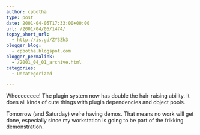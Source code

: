 ```yaml
---
author: cpbotha
type: post
date: 2001-04-05T17:33:00+00:00
url: /2001/04/05/1474/
topsy_short_url:
  - http://is.gd/ZY3Zh3
blogger_blog:
  - cpbotha.blogspot.com
blogger_permalink:
  - /2001_04_01_archive.html
categories:
  - Uncategorized

---
```

Wheeeeeeee! The plugin system now has double the hair-raising ability. It does all kinds of cute things with plugin dependencies and object pools.

Tomorrow (and Saturday) we&#8217;re having demos. That means no work will get done, especially since my workstation is going to be part of the frikking demonstration.